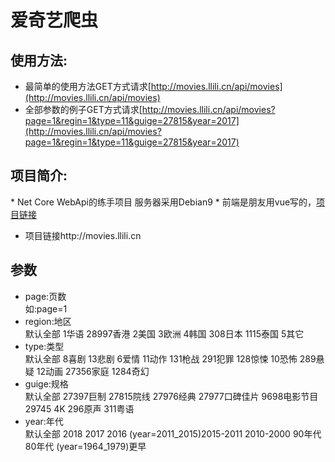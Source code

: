 # 爱奇艺爬虫
## 使用方法:
 * 最简单的使用方法GET方式请求[http://movies.llili.cn/api/movies](http://movies.llili.cn/api/movies)
 * 全部参数的例子GET方式请求[http://movies.llili.cn/api/movies?page=1&regin=1&type=11&guige=27815&year=2017](http://movies.llili.cn/api/movies?page=1&regin=1&type=11&guige=27815&year=2017)
     
## 项目简介:
 * Net Core WebApi的练手项目 服务器采用Debian9
 * 前端是朋友用vue写的，[项目链接](https://github.com/fengle0224/web_tv)
 * 项目链接http://movies.llili.cn
## 参数
 * page:页数 <br>如:page=1
 * region:地区 <br>默认全部 1华语 28997香港 2美国 3欧洲 4韩国 308日本 1115泰国 5其它
 * type:类型 <br>默认全部 8喜剧 13悲剧 6爱情 11动作 131枪战 291犯罪 128惊悚 10恐怖 289悬疑 12动画 27356家庭 1284奇幻
 * guige:规格 <br>默认全部 27397巨制 27815院线 27976经典 27977口碑佳片 9698电影节目 29745 4K 296原声 311粤语
 * year:年代 <br>默认全部 2018 2017 2016 (year=2011_2015)2015-2011 2010-2000 90年代 80年代 (year=1964_1979)更早
